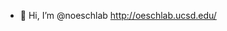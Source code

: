 - 👋 Hi, I’m @noeschlab
http://oeschlab.ucsd.edu/

<!---
noeschlab/noeschlab is a ✨ special ✨ repository because its `README.md` (this file) appears on your GitHub profile.
You can click the Preview link to take a look at your changes.
--->
